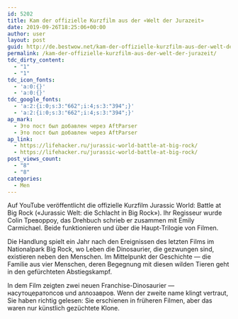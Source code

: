 ```yaml
---
id: 5202
title: Kam der offizielle Kurzfilm aus der «Welt der Jurazeit»
date: 2019-09-26T18:25:06+00:00
author: user
layout: post
guid: http://de.bestwow.net/kam-der-offizielle-kurzfilm-aus-der-welt-der-jurazeit/
permalink: /kam-der-offizielle-kurzfilm-aus-der-welt-der-jurazeit/
tdc_dirty_content:
  - "1"
  - "1"
tdc_icon_fonts:
  - 'a:0:{}'
  - 'a:0:{}'
tdc_google_fonts:
  - 'a:2:{i:0;s:3:"662";i:4;s:3:"394";}'
  - 'a:2:{i:0;s:3:"662";i:4;s:3:"394";}'
ap_mark:
  - Это пост был добавлен через AftParser
  - Это пост был добавлен через AftParser
ap_link:
  - https://lifehacker.ru/jurassic-world-battle-at-big-rock/
  - https://lifehacker.ru/jurassic-world-battle-at-big-rock/
post_views_count:
  - "8"
  - "8"
categories:
  - Men
---
```

Auf YouTube veröffentlicht die offizielle Kurzfilm Jurassic World: Battle at Big Rock («Jurassic Welt: die Schlacht in Big Rock»). Ihr Regisseur wurde Colin Треворроу, das Drehbuch schrieb er zusammen mit Emily Carmichael. Beide funktionieren und über die Haupt-Trilogie von Filmen.</p> 

Die Handlung spielt ein Jahr nach den Ereignissen des letzten Films im Nationalpark Big Rock, wo Leben die Dinosaurier, die gezwungen sind, existieren neben den Menschen. Im Mittelpunkt der Geschichte — die Familie aus vier Menschen, deren Begegnung mit diesen wilden Tieren geht in den gefürchteten Abstiegskampf.

In dem Film zeigten zwei neuen Franchise-Dinosaurier — насутоцератопсов und аллозавров. Wenn der zweite name klingt vertraut, Sie haben richtig gelesen: Sie erschienen in früheren Filmen, aber das waren nur künstlich gezüchtete Klone.